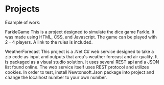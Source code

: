 # Projects
Example of work:

FarkleGame
This is a project designed to simulate the dice game Farkle.  It was made using HTML, CSS, and Javascript.  The game can be played with 2 - 4 players.
A link to the rules is included.

WeatherForecast
This project is a .Net C# web service designed to take a zip code as input and outputs that area's weather forecast and air quality.  It is packaged as a visual studio solution.
It uses several REST api and a JSON list found online.  The web service itself uses REST protocol and utilizes cookies.
In order to test, install Newtonsoft.Json package into project and change the localhost number to your own number.
